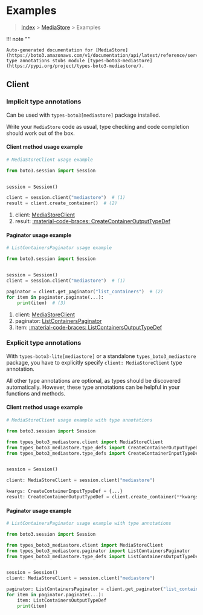 # Examples

> [Index](../README.md) > [MediaStore](./README.md) > Examples

!!! note ""

    Auto-generated documentation for [MediaStore](https://boto3.amazonaws.com/v1/documentation/api/latest/reference/services/mediastore.html#mediastore)
    type annotations stubs module [types-boto3-mediastore](https://pypi.org/project/types-boto3-mediastore/).

## Client

### Implicit type annotations

Can be used with `types-boto3[mediastore]` package installed.

Write your `MediaStore` code as usual,
type checking and code completion should work out of the box.


#### Client method usage example

```python
# MediaStoreClient usage example

from boto3.session import Session


session = Session()

client = session.client("mediastore")  # (1)
result = client.create_container()  # (2)
```

1. client: [MediaStoreClient](./client.md)
2. result: [:material-code-braces: CreateContainerOutputTypeDef](./type_defs.md#createcontaineroutputtypedef)



#### Paginator usage example

```python
# ListContainersPaginator usage example

from boto3.session import Session


session = Session()
client = session.client("mediastore")  # (1)

paginator = client.get_paginator("list_containers")  # (2)
for item in paginator.paginate(...):
    print(item)  # (3)
```

1. client: [MediaStoreClient](./client.md)
2. paginator: [ListContainersPaginator](./paginators.md#listcontainerspaginator)
3. item: [:material-code-braces: ListContainersOutputTypeDef](./type_defs.md#listcontainersoutputtypedef)




### Explicit type annotations

With `types-boto3-lite[mediastore]`
or a standalone `types_boto3_mediastore` package, you have to explicitly specify `client: MediaStoreClient` type annotation.

All other type annotations are optional, as types should be discovered automatically.
However, these type annotations can be helpful in your functions and methods.


#### Client method usage example

```python
# MediaStoreClient usage example with type annotations

from boto3.session import Session

from types_boto3_mediastore.client import MediaStoreClient
from types_boto3_mediastore.type_defs import CreateContainerOutputTypeDef
from types_boto3_mediastore.type_defs import CreateContainerInputTypeDef


session = Session()

client: MediaStoreClient = session.client("mediastore")

kwargs: CreateContainerInputTypeDef = {...}
result: CreateContainerOutputTypeDef = client.create_container(**kwargs)
```



#### Paginator usage example

```python
# ListContainersPaginator usage example with type annotations

from boto3.session import Session

from types_boto3_mediastore.client import MediaStoreClient
from types_boto3_mediastore.paginator import ListContainersPaginator
from types_boto3_mediastore.type_defs import ListContainersOutputTypeDef


session = Session()
client: MediaStoreClient = session.client("mediastore")

paginator: ListContainersPaginator = client.get_paginator("list_containers")
for item in paginator.paginate(...):
    item: ListContainersOutputTypeDef
    print(item)
```




